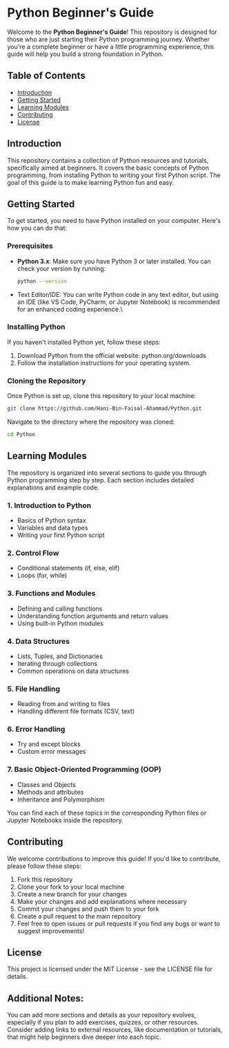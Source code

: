 # Python Beginner's Guide

Welcome to the **Python Beginner's Guide**! This repository is designed for those who are just starting their Python programming journey. Whether you're a complete beginner or have a little programming experience, this guide will help you build a strong foundation in Python.

## Table of Contents
- [Introduction](#introduction)
- [Getting Started](#getting-started)
- [Learning Modules](#learning-modules)
- [Contributing](#contributing)
- [License](#license)

## Introduction

This repository contains a collection of Python resources and tutorials, specifically aimed at beginners. It covers the basic concepts of Python programming, from installing Python to writing your first Python script. The goal of this guide is to make learning Python fun and easy.

## Getting Started

To get started, you need to have Python installed on your computer. Here's how you can do that:

### Prerequisites

- **Python 3.x**: Make sure you have Python 3 or later installed. You can check your version by running:
  ```bash
  python --version

* Text Editor/IDE: You can write Python code in any text editor, but using an IDE (like VS Code, PyCharm, or Jupyter Notebook) is recommended for an enhanced coding experience.\
  
### Installing Python
If you haven't installed Python yet, follow these steps:

1. Download Python from the official website: python.org/downloads
2. Follow the installation instructions for your operating system.
 
### Cloning the Repository
Once Python is set up, clone this repository to your local machine:

  ```bash
  git clone https://github.com/Hani-Bin-Faisal-Ahammad/Python.git
  ```
  
Navigate to the directory where the repository was cloned:

  ```bash
  cd Python
  ```

## Learning Modules
The repository is organized into several sections to guide you through Python programming step by step. Each section includes detailed explanations and example code.

### 1. Introduction to Python
* Basics of Python syntax
* Variables and data types
* Writing your first Python script
### 2. Control Flow
* Conditional statements (if, else, elif)
* Loops (for, while)
### 3. Functions and Modules
* Defining and calling functions
* Understanding function arguments and return values
* Using built-in Python modules
### 4. Data Structures
* Lists, Tuples, and Dictionaries
* Iterating through collections
* Common operations on data structures
### 5. File Handling
* Reading from and writing to files
* Handling different file formats (CSV, text)
### 6. Error Handling
* Try and except blocks
* Custom error messages
### 7. Basic Object-Oriented Programming (OOP)
* Classes and Objects
* Methods and attributes
* Inheritance and Polymorphism
  
You can find each of these topics in the corresponding Python files or Jupyter Notebooks inside the repository.

## Contributing
We welcome contributions to improve this guide! If you'd like to contribute, please follow these steps:

1. Fork this repository
2. Clone your fork to your local machine
3. Create a new branch for your changes
4. Make your changes and add explanations where necessary
5. Commit your changes and push them to your fork
6. Create a pull request to the main repository
7. Feel free to open issues or pull requests if you find any bugs or want to suggest improvements!

## License
This project is licensed under the MIT License - see the LICENSE file for details.

## Additional Notes:
You can add more sections and details as your repository evolves, especially if you plan to add exercises, quizzes, or other resources.
Consider adding links to external resources, like documentation or tutorials, that might help beginners dive deeper into each topic.


